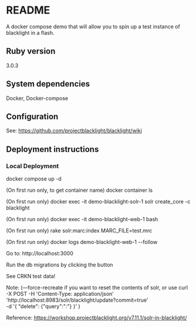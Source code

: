 # README

A docker compose demo that will allow you to spin up a test instance of blacklight in a flash.

## Ruby version
3.0.3

## System dependencies
Docker, Docker-compose

## Configuration
See: https://github.com/projectblacklight/blacklight/wiki

## Deployment instructions

### Local Deployment

docker compose up -d

(On first run only, to get container name) docker container ls

(On first run only) docker exec -it demo-blacklight-solr-1 solr create_core -c blacklight

(On first run only) docker exec -it demo-blacklight-web-1 bash 

(On first run only) rake solr:marc:index MARC_FILE=test.mrc

(On first run only) docker logs demo-blacklight-web-1 --follow

Go to:
http://localhost:3000

Run the db migrations by clicking the button

See CRKN test data!

Note: (—force-recreate if you want to reset the contents of solr, or use
curl -X POST -H 'Content-Type: application/json' \
    'http://localhost:8983/solr/blacklight/update?commit=true' \
    -d '{ "delete": {"query":"*:*"} }'
)

Reference:
https://workshop.projectblacklight.org/v7.11.1/solr-in-blacklight/

